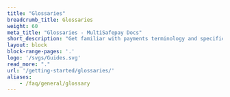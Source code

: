 ```yaml
---
title: "Glossaries"
breadcrumb_title: Glossaries
weight: 60
meta_title: "Glossaries - MultiSafepay Docs"
short_description: "Get familiar with payments terminology and specific MultiSafepay uses."
layout: block
block-range-pages: '.'
logo: '/svgs/Guides.svg'
read_more: "."
url: '/getting-started/glossaries/'
aliases:
    - /faq/general/glossary
---
```


